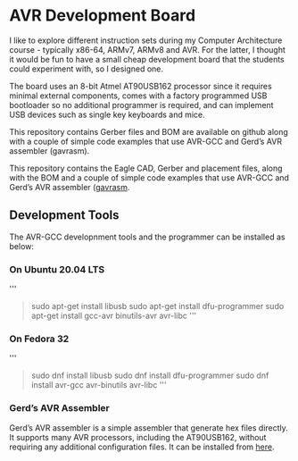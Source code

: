 # AVR Development Board

I like to explore different instruction sets during my Computer Architecture course - typically x86-64, ARMv7, ARMv8 and AVR. For the latter, I thought it would be fun to have a small cheap development board that the students could experiment with, so I designed one.

The board uses an 8-bit Atmel AT90USB162 processor since it requires minimal external components, comes with a factory programmed USB bootloader so no additional programmer is required, and can implement USB devices such as single key keyboards and mice.


This repository contains Gerber files and BOM are available on github along with a couple of simple code examples that use AVR-GCC and Gerd’s AVR assembler (gavrasm).

This repository contains the Eagle CAD, Gerber and placement files, along with the BOM and a couple of simple code examples that use AVR-GCC and Gerd’s AVR assembler ([gavrasm](http://www.avr-asm-tutorial.net/gavrasm/index_en.html).

## Development Tools

The AVR-GCC developnment tools and the programmer can be installed as below:

### On Ubuntu 20.04 LTS

'''
> sudo apt-get install libusb
> sudo apt-get install dfu-programmer
> sudo apt-get install gcc-avr binutils-avr avr-libc
'''

### On Fedora 32

'''
> sudo dnf install libusb
> sudo dnf install dfu-programmer
> sudo dnf install avr-gcc avr-binutils avr-libc
'''

### Gerd’s AVR Assembler

Gerd’s AVR assembler is a simple assembler that generate hex files directly. It supports many AVR processors, including the AT90USB162, without requiring any additional configuration files. It can be installed from [here](http://www.avr-asm-tutorial.net/gavrasm/index_en.html).
